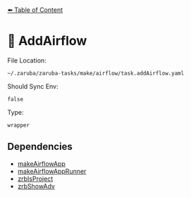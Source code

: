 [⬅️ Table of Content](../README.md)

# 🎐 AddAirflow

File Location:

    ~/.zaruba/zaruba-tasks/make/airflow/task.addAirflow.yaml

Should Sync Env:

    false

Type:

    wrapper


## Dependencies

* [makeAirflowApp](makeAirflowApp.md)
* [makeAirflowAppRunner](makeAirflowAppRunner.md)
* [zrbIsProject](zrbIsProject.md)
* [zrbShowAdv](zrbShowAdv.md)